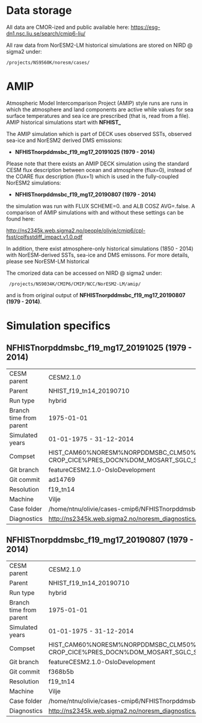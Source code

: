 # Data storage
All data are CMOR-ized and public available here: https://esg-dn1.nsc.liu.se/search/cmip6-liu/

All raw data from NorESM2-LM historical simulations are stored on NIRD @ sigma2 under:
```
/projects/NS9560K/noresm/cases/
```
# AMIP

Atmospheric Model Intercomparison Project (AMIP) style runs are runs in which the atmosphere and land components are active while values for sea surface temperatures and sea ice are prescribed (that is, read from a file). AMIP historical simulations start with **NFHIST_**

The AMIP simulation which is part of DECK uses observed SSTs, observed sea-ice and NorESM2 derived DMS emissions:

- **NFHISTnorpddmsbc_f19_mg17_20191025 (1979 - 2014)**

Please note that there exists an AMIP DECK simulation using the standard CESM flux description between ocean and atmosphere (flux=0), instead of the COARE flux description (flux=1) which is used in the fully-coupled NorESM2 simulations:

- **NFHISTnorpddmsbc_f19_mg17_20190807 (1979 - 2014)**

the simulation was run with FLUX SCHEME=0. and ALB COSZ AVG=.false. A comparison of AMIP simulations with and without these settings can be found here:

http://ns2345k.web.sigma2.no/people/olivie/cmip6/cpl-fsst/cplfsstdiff_impact.v1.0.pdf

In addition, there exist atmosphere-only historical simulations (1850 - 2014) with NorESM-derived SSTs, sea-ice and DMS emissons. For more details, please see NorESM-LM historical

The cmorized data can be accessed on NIRD @ sigma2 under: 

```
 /projects/NS9034K/CMIP6/CMIP/NCC/NorESM2-LM/amip/
```
and is from original output of **NFHISTnorpddmsbc_f19_mg17_20190807 (1979 - 2014)**.

# Simulation specifics

## NFHISTnorpddmsbc_f19_mg17_20191025 (1979 - 2014)
|  |  |  
| --- | :--- | 
| CESM parent| CESM2.1.0  | 
| Parent | NHIST_f19_tn14_20190710 |
| Run type  | hybrid |
| Branch time from parent | 1975-01-01 |
| Simulated years | 01-01-1975 - 31-12-2014 |   
| Compset | HIST_CAM60%NORESM%NORPDDMSBC_CLM50%BGC-CROP_CICE%PRES_DOCN%DOM_MOSART_SGLC_SWAV |
| Git branch | featureCESM2.1.0-OsloDevelopment |
| Git commit | ad14769 |
| Resolution | f19_tn14 |
| Machine  |  Vilje  |
| Case folder | /home/ntnu/olivie/cases-cmip6/NFHISTnorpddmsbc_f19_mg17_20191025|
| Diagnostics | http://ns2345k.web.sigma2.no/noresm_diagnostics/NFHISTnorpddmsbc_f19_mg17_20191025/ |

## NFHISTnorpddmsbc_f19_mg17_20190807 (1979 - 2014)
|  |  |  
| --- | :--- | 
| CESM parent| CESM2.1.0  | 
| Parent | NHIST_f19_tn14_20190710 |
| Run type  | hybrid |
| Branch time from parent | 1975-01-01 |
| Simulated years | 01-01-1975 - 31-12-2014 |   
| Compset | HIST_CAM60%NORESM%NORPDDMSBC_CLM50%BGC-CROP_CICE%PRES_DOCN%DOM_MOSART_SGLC_SWAV |
| Git branch | featureCESM2.1.0-OsloDevelopment |
| Git commit | f368b5b |
| Resolution | f19_tn14 |
| Machine  |  Vilje  |
| Case folder | /home/ntnu/olivie/cases-cmip6/NFHISTnorpddmsbc_f19_mg17_20190807|
| Diagnostics | http://ns2345k.web.sigma2.no/noresm_diagnostics/NFHISTnorpddmsbc_f19_mg17_20190807/ |
